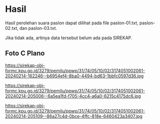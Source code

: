 # Hasil

Hasil perolehan suara paslon dapat dilihat pada file paslon-01.txt, paslon-02.txt, dan paslon-03.txt.

Jika tidak ada, artinya data tersebut belum ada pada SIREKAP.

## Foto C Plano

https://sirekap-obj-formc.kpu.go.id/3279/pemilu/ppwp/31/74/05/10/02/3174051002061-20240214-162246--b6954ef4-8ba0-4494-bd63-1bbfc0597d36.jpg

https://sirekap-obj-formc.kpu.go.id/3279/pemilu/ppwp/31/74/05/10/02/3174051002061-20240214-205006--6a5ea1fd-f705-4cc4-a6a0-6215c4175dc6.jpg

https://sirekap-obj-formc.kpu.go.id/3279/pemilu/ppwp/31/74/05/10/02/3174051002061-20240214-205109--86a27c4d-0bce-4ffc-818e-6460423a3407.jpg

